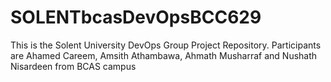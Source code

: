 # SOLENTbcasDevOpsBCC629
This is the Solent University DevOps Group Project Repository. Participants are Ahamed Careem, Amsith Athambawa, Ahmath Musharraf and Nushath Nisardeen from BCAS campus
